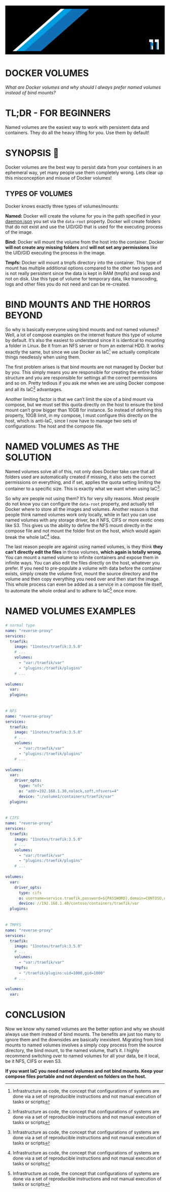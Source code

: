 ![banner](https://github.com/11notes/static/blob/main/img/banner/README.png?raw=true)

# DOCKER VOLUMES

*What are Docker volumes and why should I always prefer named volumes instead of bind mounts?*

# TL;DR - FOR BEGINNERS
Named volumes are the easiest way to work with persistent data and containers. They do all the heavy lifting for you. Use them by default!

# SYNOPSIS 📖

Docker volumes are the best way to persist data from your containers in an ephemeral way, yet many people use them completely wrong. Lets clear up this misconception and misuse of Docker volumes!

## TYPES OF VOLUMES

Docker knows exactly three types of volumes/mounts:

**Named:** Docker will create the volume for you in the path specified in your [daemon.json](https://github.com/11notes/RTFM/blob/main/linux/container/docker/daemon.json) you set via the ```data-root``` property. Docker will create folders that do not exist and use the UID/GID that is used for the executing process of the image.

**Bind:** Docker will mount the volume from the host into the container. Docker **will not create any missing folders** and **will not set any permissions** like the UID/GID executing the process in the image.

**Tmpfs:** Docker will mount a tmpfs directory into the container. This type of mount has multiple additional options compared to the other two types and is not really persistent since the data is kept in RAM (tmpfs) and swap and not on disk. Use this type of volume for temporary data, like transcoding, logs and other files you do not need and can be re-created.

# BIND MOUNTS AND THE HORROS BEYOND

So why is basically everyone using bind mounts and not named volumes? Well, a lot of compose examples on the internet feature this type of volume by default. It’s also the easiest to understand since it is identical to mounting a folder in Linux. Be it from an NFS server or from an external HDD. It works exactly the same, but since we use Docker as IaC[^1] we actually complicate things needlessly when using them.

The first problem arises is that bind mounts are not managed by Docker but by you. This simply means you are responsible for creating the entire folder structure and you are responsible for settings all the correct permissions and so on. Pretty tedious if you ask me when we are using Docker compose and all its IaC[^1] advantages.

Another limiting factor is that we can’t limit the size of a bind mount via compose, but we must set this quota directly on the host to ensure the bind mount can’t grow bigger than 10GB for instance. So instead of defining this property, 10GB limit, in my compose, I must configure this directly on the host, which is anti-IaC, since I now have to manage two sets of configurations: The host and the compose file.

# NAMED VOLUMES AS THE SOLUTION

Named volumes solve all of this, not only does Docker take care that all folders used are automatically created if missing, it also sets the correct permissions on everything, and if set, applies the quota setting limiting the container to a specific size. This is exactly what we want when using IaC[^1].

So why are people not using them? It’s for very silly reasons. Most people do not know you can configure the ```data-root``` property, and actually tell Docker where to store all the images and volumes. Another reason is that people think named volumes work only locally, while in fact you can use named volumes with any storage driver, be it NFS, CIFS or more exotic ones like S3. This gives us the ability to define the NFS mount directly in the compose file and not mount the folder first on the host, which would again break the whole IaC[^1] idea.

The last reason people are against using named volumes, is they think **they can’t directly edit the files** in those volumes, **which again is totally wrong**. You can mount a named volume to infinite containers and expose them in infinite ways. You can also edit the files directly on the host, whatever you prefer. If you need to pre-populate a volume with data before the container exists, simply create the volume first, mount the source directory and the volume and then copy everything you need over and then start the image. This whole process can even be added as a service in a compose file itself, to automate the whole ordeal and to adhere to IaC[^1] once more.

# NAMED VOLUMES EXAMPLES

```yaml
# normal type
name: "reverse-proxy"
services:
  traefik:
    image: "11notes/traefik:3.5.0"
    # ...
    volumes:
      - "var:/traefik/var"
      - "plugins:/traefik/plugins"
    # ...

volumes:
  var:
  plugins:


# NFS
name: "reverse-proxy"
services:
  traefik:
    image: "11notes/traefik:3.5.0"
    # ...
    volumes:
      - "var:/traefik/var"
      - "plugins:/traefik/plugins"
    # ...

volumes:
  var:
    driver_opts:
      type: "nfs"
      o: "addr=192.168.1.30,nolock,soft,nfsvers=4"
      device: ":/volume1/containers/traefik/var"
  plugins:


# CIFS
name: "reverse-proxy"
services:
  traefik:
    image: "11notes/traefik:3.5.0"
    # ...
    volumes:
      - "var:/traefik/var"
      - "plugins:/traefik/plugins"
    # ...

volumes:
  var:
    driver_opts:
      type: cifs
      o: username=service.traefik,password=${PASSWORD},domain=CONTOSO,uid=1000,gid=1000,dir_mode=0700,file_mode=0700
      device: //192.168.1.40/contoso/containers/traefik/var
  plugins:


# TMPFS
name: "reverse-proxy"
services:
  traefik:
    image: "11notes/traefik:3.5.0"
    # ...
    volumes:
      - "var:/traefik/var"
    tmpfs:
      - "/traefik/plugins:uid=1000,gid=1000"
    # ...

volumes:
  var:
```

# CONCLUSION

Now we know why named volumes are the better option and why we should always use them instead of bind mounts. The benefits are just too many to ignore them and the downsides are basically inexistent. Migrating from bind mounts to named volumes involves a simply copy process from the source directory, the bind mount, to the named volume, that’s it. I highly recommend switching over to named volumes for all your data, be it local, be it NFS, CIFS or even S3.

**If you want IaC you need named volumes and not bind mounts. Keep your compose files portable and not dependent on folders on the host.**

[^1]: Infrastructure as code, the concept that configurations of systems are done via a set of reproducible instructions and not manual execution of tasks or scripts